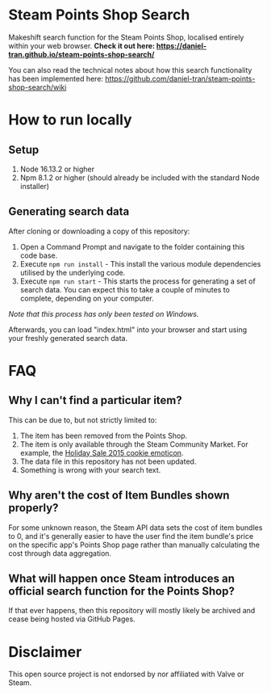 # Steam Points Shop Search

Makeshift search function for the Steam Points Shop, localised entirely within your web browser.
**Check it out here: https://daniel-tran.github.io/steam-points-shop-search/**

You can also read the technical notes about how this search functionality has been implemented here: https://github.com/daniel-tran/steam-points-shop-search/wiki

# How to run locally

## Setup

1. Node 16.13.2 or higher
2. Npm 8.1.2 or higher (should already be included with the standard Node installer)

## Generating search data

After cloning or downloading a copy of this repository:

1. Open a Command Prompt and navigate to the folder containing this code base.
2. Execute `npm run install` - This install the various module dependencies utilised by the underlying code.
3. Execute `npm run start` - This starts the process for generating a set of search data. You can expect this to take a couple of minutes to complete, depending on your computer.

_Note that this process has only been tested on Windows._

Afterwards, you can load "index.html" into your browser and start using your freshly generated search data.

# FAQ

## Why I can't find a particular item?

This can be due to, but not strictly limited to:

1. The item has been removed from the Points Shop.
2. The item is only available through the Steam Community Market. For example, the [Holiday Sale 2015 cookie emoticon](https://steamcommunity.com/market/listings/753/425280-%3A2015cookie%3A).
3. The data file in this repository has not been updated.
4. Something is wrong with your search text.

## Why aren't the cost of Item Bundles shown properly?

For some unknown reason, the Steam API data sets the cost of item bundles to 0, and it's generally easier to have the user find the item bundle's price on the specific app's Points Shop page rather than manually calculating the cost through data aggregation.

## What will happen once Steam introduces an official search function for the Points Shop?

If that ever happens, then this repository will mostly likely be archived and cease being hosted via GitHub Pages.

# Disclaimer

This open source project is not endorsed by nor affiliated with Valve or Steam.
